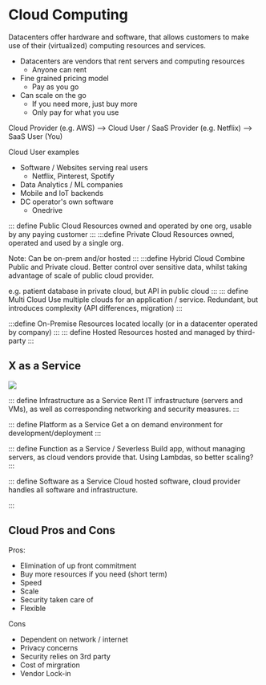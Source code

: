 # Cloud Computing

Datacenters offer hardware and software, that allows customers to make use of their (virtualized) computing resources and services.

- Datacenters are vendors that rent servers and computing resources
  - Anyone can rent
- Fine grained pricing model
  - Pay as you go
- Can scale on the go
  - If you need more, just buy more
  - Only pay for what you use

Cloud Provider (e.g. AWS) --> Cloud User / SaaS Provider (e.g. Netflix) --> SaaS User (You)

Cloud User examples
- Software / Websites serving real users
  - Netflix, Pinterest, Spotify
- Data Analytics / ML companies
- Mobile and IoT backends
- DC operator's own software 
  - Onedrive

::: define Public Cloud
Resources owned and operated by one org, usable by any paying customer
:::
:::define Private Cloud
Resources owned, operated and used by a single org. 

Note: Can be on-prem and/or hosted
:::
:::define Hybrid Cloud
Combine Public and Private cloud. Better control over sensitive data, whilst taking advantage of scale of public cloud provider.

e.g. patient database in private cloud, but API in public cloud
:::
::: define Multi Cloud
Use multiple clouds for an application / service. Redundant, but introduces complexity (API differences, migration)
:::

:::define On-Premise
Resources located locally (or in a datacenter operated by company)
:::
::: define Hosted
Resources hosted and managed by third-party
:::

## X as a Service

![](https://cdn.shortpixel.ai/spai/q_glossy+w_742+to_auto+ret_img/https://www.webhostingsecretrevealed.net/wp-content/uploads/paas.jpg)

::: define Infrastructure as a Service
Rent IT infrastructure (servers and VMs), as well as corresponding networking and security measures.
:::

::: define Platform as a Service
Get a on demand environment for development/deployment
:::

::: define Function as a Service / Severless
Build app, without managing servers, as cloud vendors provide that. Using Lambdas, so better scaling?
:::

::: define Software as a Service
Cloud hosted software, cloud provider handles all software and infrastructure.

:::
## Cloud Pros and Cons

Pros:
- Elimination of up front commitment
- Buy more resources if you need (short term)
- Speed
- Scale
- Security taken care of
- Flexible

Cons
- Dependent on network / internet
- Privacy concerns
- Security relies on 3rd party
- Cost of mirgration
- Vendor Lock-in